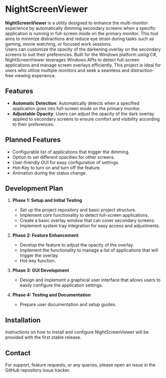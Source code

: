 # NightScreenViewer
**NightScreenViewer** is a utility designed to enhance the multi-monitor experience by automatically dimming secondary screens when a specific application is running in full-screen mode on the primary monitor. This tool aims to minimize distractions and reduce eye strain during tasks such as gaming, movie watching, or focused work sessions.   
Users can customize the opacity of the darkening overlay on the secondary screens to suit their preferences. Built for the Windows platform using C#, NightScreenViewer leverages Windows APIs to detect full-screen applications and manage screen overlays efficiently. This project is ideal for users who utilize multiple monitors and seek a seamless and distraction-free viewing experience.  

## Features

- **Automatic Detection**: Automatically detects when a specified application goes into full-screen mode on the primary monitor.
- **Adjustable Opacity**: Users can adjust the opacity of the dark overlay applied to secondary screens to ensure comfort and visibility according to their preferences.

## Planned Features

- Configurable list of applications that trigger the dimming.
- Option to set different opacities for other screens.
- User-friendly GUI for easy configuration of settings.
- Hot-Key to turn on and turn off the feature.
- Animation during the status change.

## Development Plan

1. **Phase 1: Setup and Initial Testing**
   - Set up the project repository and basic project structure.
   - Implement core functionality to detect full-screen applications.
   - Create a basic overlay window that can cover secondary screens.
   - Implement system tray integration for easy access and adjustments.

2. **Phase 2: Feature Enhancement**
   - Develop the feature to adjust the opacity of the overlay.
   - Implement the functionality to manage a list of applications that will trigger the overlay.
   - Hot-key function.

3. **Phase 3: GUI Development**
   - Design and implement a graphical user interface that allows users to easily configure the application settings.
   

4. **Phase 4: Testing and Documentation**
   - Prepare user documentation and setup guides.


## Installation

Instructions on how to install and configure NightScreenViewer will be provided with the first stable release.

## Contact

For support, feature requests, or any queries, please open an issue in the GitHub repository issue tracker.

